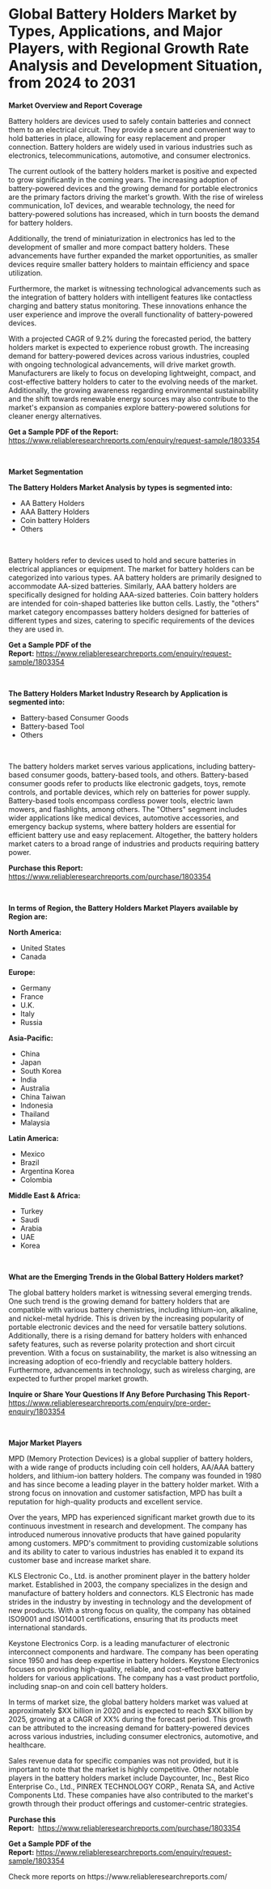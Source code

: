 <p><h1>Global Battery Holders Market by Types, Applications, and Major Players, with Regional Growth Rate Analysis and Development Situation, from 2024 to 2031</h1></p><p><strong>Market Overview and Report Coverage</strong></p>
<p><p>Battery holders are devices used to safely contain batteries and connect them to an electrical circuit. They provide a secure and convenient way to hold batteries in place, allowing for easy replacement and proper connection. Battery holders are widely used in various industries such as electronics, telecommunications, automotive, and consumer electronics.</p><p>The current outlook of the battery holders market is positive and expected to grow significantly in the coming years. The increasing adoption of battery-powered devices and the growing demand for portable electronics are the primary factors driving the market's growth. With the rise of wireless communication, IoT devices, and wearable technology, the need for battery-powered solutions has increased, which in turn boosts the demand for battery holders.</p><p>Additionally, the trend of miniaturization in electronics has led to the development of smaller and more compact battery holders. These advancements have further expanded the market opportunities, as smaller devices require smaller battery holders to maintain efficiency and space utilization.</p><p>Furthermore, the market is witnessing technological advancements such as the integration of battery holders with intelligent features like contactless charging and battery status monitoring. These innovations enhance the user experience and improve the overall functionality of battery-powered devices.</p><p>With a projected CAGR of 9.2% during the forecasted period, the battery holders market is expected to experience robust growth. The increasing demand for battery-powered devices across various industries, coupled with ongoing technological advancements, will drive market growth. Manufacturers are likely to focus on developing lightweight, compact, and cost-effective battery holders to cater to the evolving needs of the market. Additionally, the growing awareness regarding environmental sustainability and the shift towards renewable energy sources may also contribute to the market's expansion as companies explore battery-powered solutions for cleaner energy alternatives.</p></p>
<p><strong>Get a Sample PDF of the Report:</strong> <a href="https://www.reliableresearchreports.com/enquiry/request-sample/1803354">https://www.reliableresearchreports.com/enquiry/request-sample/1803354</a></p>
<p>&nbsp;</p>
<p><strong>Market Segmentation</strong></p>
<p><strong>The Battery Holders Market Analysis by types is segmented into:</strong></p>
<p><ul><li>AA Battery Holders</li><li>AAA Battery Holders</li><li>Coin battery Holders</li><li>Others</li></ul></p>
<p>&nbsp;</p>
<p><p>Battery holders refer to devices used to hold and secure batteries in electrical appliances or equipment. The market for battery holders can be categorized into various types. AA battery holders are primarily designed to accommodate AA-sized batteries. Similarly, AAA battery holders are specifically designed for holding AAA-sized batteries. Coin battery holders are intended for coin-shaped batteries like button cells. Lastly, the "others" market category encompasses battery holders designed for batteries of different types and sizes, catering to specific requirements of the devices they are used in.</p></p>
<p><strong>Get a Sample PDF of the Report:</strong>&nbsp;<a href="https://www.reliableresearchreports.com/enquiry/request-sample/1803354">https://www.reliableresearchreports.com/enquiry/request-sample/1803354</a></p>
<p>&nbsp;</p>
<p><strong>The Battery Holders Market Industry Research by Application is segmented into:</strong></p>
<p><ul><li>Battery-based Consumer Goods</li><li>Battery-based Tool</li><li>Others</li></ul></p>
<p>&nbsp;</p>
<p><p>The battery holders market serves various applications, including battery-based consumer goods, battery-based tools, and others. Battery-based consumer goods refer to products like electronic gadgets, toys, remote controls, and portable devices, which rely on batteries for power supply. Battery-based tools encompass cordless power tools, electric lawn mowers, and flashlights, among others. The "Others" segment includes wider applications like medical devices, automotive accessories, and emergency backup systems, where battery holders are essential for efficient battery use and easy replacement. Altogether, the battery holders market caters to a broad range of industries and products requiring battery power.</p></p>
<p><strong>Purchase this Report:</strong>&nbsp; <a href="https://www.reliableresearchreports.com/purchase/1803354">https://www.reliableresearchreports.com/purchase/1803354</a></p>
<p>&nbsp;</p>
<p><strong>In terms of Region, the Battery Holders Market Players available by Region are:</strong></p>
<p>
    <p> <strong> North America: </strong>
        <ul>
            <li>United States</li>
            <li>Canada</li>
        </ul>
        </p> 
    <p> <strong> Europe: </strong>
        <ul>
            <li>Germany</li>
            <li>France</li>
            <li>U.K.</li>
            <li>Italy</li>
            <li>Russia</li>
        </ul>
        </p> 
    <p> <strong> Asia-Pacific: </strong>
        <ul>
            <li>China</li>
            <li>Japan</li>
            <li>South Korea</li>
            <li>India</li>
            <li>Australia</li>
            <li>China Taiwan</li>
            <li>Indonesia</li>
            <li>Thailand</li>
            <li>Malaysia</li>
        </ul>
        </p> 
    <p> <strong> Latin America: </strong>
        <ul>
            <li>Mexico</li>
            <li>Brazil</li>
            <li>Argentina Korea</li>
            <li>Colombia</li>
        </ul>
        </p> 
    <p> <strong> Middle East & Africa: </strong>
        <ul>
            <li>Turkey</li>
            <li>Saudi</li>
            <li>Arabia</li>
            <li>UAE</li>
            <li>Korea</li>
        </ul>
    </p>
    </p>
<p>&nbsp;</p>
<p><strong>What are the Emerging Trends in the Global Battery Holders market?</strong></p>
<p><p>The global battery holders market is witnessing several emerging trends. One such trend is the growing demand for battery holders that are compatible with various battery chemistries, including lithium-ion, alkaline, and nickel-metal hydride. This is driven by the increasing popularity of portable electronic devices and the need for versatile battery solutions. Additionally, there is a rising demand for battery holders with enhanced safety features, such as reverse polarity protection and short circuit prevention. With a focus on sustainability, the market is also witnessing an increasing adoption of eco-friendly and recyclable battery holders. Furthermore, advancements in technology, such as wireless charging, are expected to further propel market growth.</p></p>
<p><strong>Inquire or Share Your Questions If Any Before Purchasing This Report</strong>- <a href="https://www.reliableresearchreports.com/enquiry/pre-order-enquiry/1803354">https://www.reliableresearchreports.com/enquiry/pre-order-enquiry/1803354</a></p>
<p>&nbsp;</p>
<p><strong>Major Market Players</strong></p>
<p><p>MPD (Memory Protection Devices) is a global supplier of battery holders, with a wide range of products including coin cell holders, AA/AAA battery holders, and lithium-ion battery holders. The company was founded in 1980 and has since become a leading player in the battery holder market. With a strong focus on innovation and customer satisfaction, MPD has built a reputation for high-quality products and excellent service.</p><p>Over the years, MPD has experienced significant market growth due to its continuous investment in research and development. The company has introduced numerous innovative products that have gained popularity among customers. MPD's commitment to providing customizable solutions and its ability to cater to various industries has enabled it to expand its customer base and increase market share.</p><p>KLS Electronic Co., Ltd. is another prominent player in the battery holder market. Established in 2003, the company specializes in the design and manufacture of battery holders and connectors. KLS Electronic has made strides in the industry by investing in technology and the development of new products. With a strong focus on quality, the company has obtained ISO9001 and ISO14001 certifications, ensuring that its products meet international standards.</p><p>Keystone Electronics Corp. is a leading manufacturer of electronic interconnect components and hardware. The company has been operating since 1950 and has deep expertise in battery holders. Keystone Electronics focuses on providing high-quality, reliable, and cost-effective battery holders for various applications. The company has a vast product portfolio, including snap-on and coin cell battery holders.</p><p>In terms of market size, the global battery holders market was valued at approximately $XX billion in 2020 and is expected to reach $XX billion by 2025, growing at a CAGR of XX% during the forecast period. This growth can be attributed to the increasing demand for battery-powered devices across various industries, including consumer electronics, automotive, and healthcare.</p><p>Sales revenue data for specific companies was not provided, but it is important to note that the market is highly competitive. Other notable players in the battery holders market include Daycounter, Inc., Best Rico Enterprise Co., Ltd., PINREX TECHNOLOGY CORP., Renata SA, and Active Components Ltd. These companies have also contributed to the market's growth through their product offerings and customer-centric strategies.</p></p>
<p><strong>Purchase this Report:</strong>&nbsp;&nbsp;<a href="https://www.reliableresearchreports.com/purchase/1803354">https://www.reliableresearchreports.com/purchase/1803354</a></p>
<p></p>
<p><strong>Get a Sample PDF of the Report:</strong>&nbsp;<a href="https://www.reliableresearchreports.com/enquiry/request-sample/1803354">https://www.reliableresearchreports.com/enquiry/request-sample/1803354</a></p>
<p>Check more reports on https://www.reliableresearchreports.com/</p>